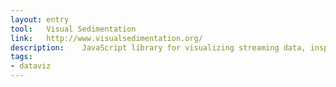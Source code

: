 ```yaml
---
layout: entry
tool:	Visual Sedimentation
link:	http://www.visualsedimentation.org/
description:	JavaScript library for visualizing streaming data, inspired by the process of physical sedimentation
tags:
- dataviz
---
```

